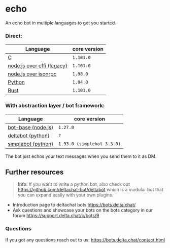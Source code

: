 # echo

An echo bot in multiple languages to get you started.

### Direct:

| Language                                      | core version |
| --------------------------------------------- | ------------ |
| [C](./c)                                      | `1.101.0`    |
| [node.js over cffi (legacy)](./nodejs_cffi)   | `1.101.0`    |
| [node.js over jsonrpc](./nodejs_napi_jsonrpc) | `1.98.0`     |
| [Python](./python)                            | `1.94.0`     |
| [Rust](./rust)                                | `1.101.0`    |

### With abstraction layer / bot framework:

| Language                                        | core version               |
| ----------------------------------------------- | -------------------------- |
| [bot-base (node.js)](./nodejs_bot_base)         | `1.27.0`                   |
| [deltabot (python)](./python_deltabot_plugin)   | `?`                        |
| [simplebot (python)](./python_simplebot_plugin) | `1.93.0 (simplebot 3.3.0)` |

The bot just echos your text messages when you send them to it as DM.

## Further resources

> **Info**: If you want to write a python bot, also check out https://github.com/deltachat-bot/deltabot which is a modular bot that you can expand easily with your own plugins.

- Introduction page to deltachat bots https://bots.delta.chat/
- Ask questions and showcase your bots on the bots category in our forum https://support.delta.chat/c/bots/9

### Questions

If you got any questions reach out to us: https://bots.delta.chat/contact.html
